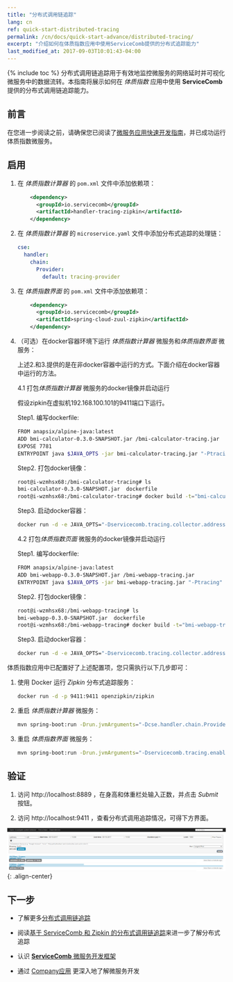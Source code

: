 ```yaml
---
title: "分布式调用链追踪"
lang: cn
ref: quick-start-distributed-tracing
permalink: /cn/docs/quick-start-advance/distributed-tracing/
excerpt: "介绍如何在体质指数应用中使用ServiceComb提供的分布式追踪能力"
last_modified_at: 2017-09-03T10:01:43-04:00
---
```


{% include toc %}
分布式调用链追踪用于有效地监控微服务的网络延时并可视化微服务中的数据流转。本指南将展示如何在 *体质指数* 应用中使用 **ServiceComb** 提供的分布式调用链追踪能力。

## 前言

在您进一步阅读之前，请确保您已阅读了[微服务应用快速开发指南](/cn/docs/quick-start-bmi/)，并已成功运行体质指数微服务。

## 启用

1. 在 *体质指数计算器* 的 `pom.xml` 文件中添加依赖项：

   ```xml
       <dependency>
         <groupId>io.servicecomb</groupId>
         <artifactId>handler-tracing-zipkin</artifactId>
       </dependency>
   ```

2. 在 *体质指数计算器* 的 `microservice.yaml` 文件中添加分布式追踪的处理链：

   ```yaml
   cse:
     handler:
       chain:
         Provider:
           default: tracing-provider
   ```

3. 在 *体质指数界面* 的 `pom.xml` 文件中添加依赖项：

   ```xml
       <dependency>
         <groupId>io.servicecomb</groupId>
         <artifactId>spring-cloud-zuul-zipkin</artifactId>
       </dependency>
   ```

4. （可选）在docker容器环境下运行 *体质指数计算器* 微服务和*体质指数界面* 微服务：

   上述2.和3.提供的是在非docker容器中运行的方式。下面介绍在docker容器中运行的方法。

   4.1 打包*体质指数计算器* 微服务的docker镜像并启动运行

   假设zipkin在虚拟机192.168.100.101的9411端口下运行。

   Step1. 编写dockerfile:

	```bash
	FROM anapsix/alpine-java:latest
	ADD bmi-calculator-0.3.0-SNAPSHOT.jar /bmi-calculator-tracing.jar
	EXPOSE 7781
	ENTRYPOINT java $JAVA_OPTS -jar bmi-calculator-tracing.jar "-Ptracing"
	```

   Step2. 打包docker镜像：

	```bash
	root@i-wzmhsx68:/bmi-calculator-tracing# ls
	bmi-calculator-0.3.0-SNAPSHOT.jar  dockerfile
	root@i-wzmhsx68:/bmi-calculator-tracing# docker build -t="bmi-calculator-tracing" .
	```

   Step3. 启动docker容器：
   
	```bash
	docker run -d -e JAVA_OPTS="-Dservicecomb.tracing.collector.address=http://192.168.100.101:9411" bmi-calculator-tracing
	```


   4.2 打包*体质指数页面* 微服务的docker镜像并启动运行
   
   Step1. 编写dockerfile:

	```bash
	FROM anapsix/alpine-java:latest
	ADD bmi-webapp-0.3.0-SNAPSHOT.jar /bmi-webapp-tracing.jar
	ENTRYPOINT java $JAVA_OPTS -jar bmi-webapp-tracing.jar "-Ptracing"
	```

   Step2. 打包docker镜像：

	```bash
	root@i-wzmhsx68:/bmi-webapp-tracing# ls
	bmi-webapp-0.3.0-SNAPSHOT.jar  dockerfile
	root@i-wzmhsx68:/bmi-webapp-tracing# docker build -t="bmi-webapp-tracing" .
	```

   Step3. 启动docker容器：

	```bash
	docker run -d -e JAVA_OPTS="-Dservicecomb.tracing.collector.address=http://192.168.100.101:9411" bmi-webapp-tracing
	```

体质指数应用中已配置好了上述配置项，您只需执行以下几步即可：

1. 使用 Docker 运行 *Zipkin* 分布式追踪服务：

   ```bash
   docker run -d -p 9411:9411 openzipkin/zipkin
   ```

2. 重启 *体质指数计算器* 微服务：

   ```bash
   mvn spring-boot:run -Drun.jvmArguments="-Dcse.handler.chain.Provider.default=tracing-provider"
   ```
   
3. 重启 *体质指数界面* 微服务：

   ```bash
   mvn spring-boot:run -Drun.jvmArguments="-Dservicecomb.tracing.enabled=true"
   ```

## 验证

1. 访问 <a>http://localhost:8889</a> ，在身高和体重栏处输入正数，并点击 *Submit* 按钮。

2. 访问 <a>http://localhost:9411</a> ，查看分布式调用追踪情况，可得下方界面。

![分布式追踪效果](/assets/images/distributed-tracing-result.png){: .align-center}

## 下一步

* 了解更多[分布式调用链追踪](/cn/users/distributed-tracing/)

* 阅读[基于 ServiceComb 和 Zipkin 的分布式调用链追踪](/cn/docs/tracing-with-servicecomb/)来进一步了解分布式追踪 

* 认识 [**ServiceComb** 微服务开发框架](/cn/users/)

* 通过 [Company应用](/cn/docs/linuxcon-workshop-demo/) 更深入地了解微服务开发
